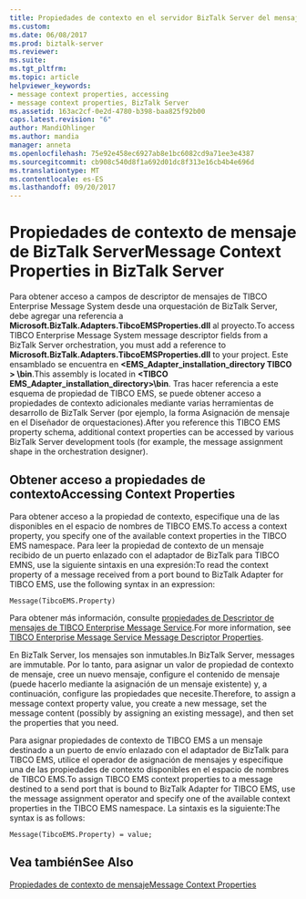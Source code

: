 ```yaml
---
title: Propiedades de contexto en el servidor BizTalk Server del mensaje | Documentos de Microsoft
ms.custom: 
ms.date: 06/08/2017
ms.prod: biztalk-server
ms.reviewer: 
ms.suite: 
ms.tgt_pltfrm: 
ms.topic: article
helpviewer_keywords:
- message context properties, accessing
- message context properties, BizTalk Server
ms.assetid: 163ac2cf-0e2d-4780-b398-baa825f92b00
caps.latest.revision: "6"
author: MandiOhlinger
ms.author: mandia
manager: anneta
ms.openlocfilehash: 75e92e458ec6927ab8e1bc6082cd9a71ee3e4387
ms.sourcegitcommit: cb908c540d8f1a692d01dc8f313e16cb4b4e696d
ms.translationtype: MT
ms.contentlocale: es-ES
ms.lasthandoff: 09/20/2017
---
```

# <a name="message-context-properties-in-biztalk-server"></a><span data-ttu-id="144e5-102">Propiedades de contexto de mensaje de BizTalk Server</span><span class="sxs-lookup"><span data-stu-id="144e5-102">Message Context Properties in BizTalk Server</span></span>
<span data-ttu-id="144e5-103">Para obtener acceso a campos de descriptor de mensajes de TIBCO Enterprise Message System desde una orquestación de BizTalk Server, debe agregar una referencia a **Microsoft.BizTalk.Adapters.TibcoEMSProperties.dll** al proyecto.</span><span class="sxs-lookup"><span data-stu-id="144e5-103">To access TIBCO Enterprise Message System message descriptor fields from a BizTalk Server orchestration, you must add a reference to **Microsoft.BizTalk.Adapters.TibcoEMSProperties.dll** to your project.</span></span> <span data-ttu-id="144e5-104">Este ensamblado se encuentra en  **\<EMS_Adapter_installation_directory TIBCO > \bin**.</span><span class="sxs-lookup"><span data-stu-id="144e5-104">This assembly is located in **\<TIBCO EMS_Adapter_installation_directory>\bin**.</span></span> <span data-ttu-id="144e5-105">Tras hacer referencia a este esquema de propiedad de TIBCO EMS, se puede obtener acceso a propiedades de contexto adicionales mediante varias herramientas de desarrollo de BizTalk Server (por ejemplo, la forma Asignación de mensaje en el Diseñador de orquestaciones).</span><span class="sxs-lookup"><span data-stu-id="144e5-105">After you reference this TIBCO EMS property schema, additional context properties can be accessed by various BizTalk Server development tools (for example, the message assignment shape in the orchestration designer).</span></span>  
  
## <a name="accessing-context-properties"></a><span data-ttu-id="144e5-106">Obtener acceso a propiedades de contexto</span><span class="sxs-lookup"><span data-stu-id="144e5-106">Accessing Context Properties</span></span>  
 <span data-ttu-id="144e5-107">Para obtener acceso a la propiedad de contexto, especifique una de las disponibles en el espacio de nombres de TIBCO EMS.</span><span class="sxs-lookup"><span data-stu-id="144e5-107">To access a context property, you specify one of the available context properties in the TIBCO EMS namespace.</span></span> <span data-ttu-id="144e5-108">Para leer la propiedad de contexto de un mensaje recibido de un puerto enlazado con el adaptador de BizTalk para TIBCO EMNS, use la siguiente sintaxis en una expresión:</span><span class="sxs-lookup"><span data-stu-id="144e5-108">To read the context property of a message received from a port bound to BizTalk Adapter for TIBCO EMS, use the following syntax in an expression:</span></span>  
  
```  
Message(TibcoEMS.Property)  
```  
  
 <span data-ttu-id="144e5-109">Para obtener más información, consulte [propiedades de Descriptor de mensajes de TIBCO Enterprise Message Service](../core/tibco-enterprise-message-service-message-descriptor-properties.md).</span><span class="sxs-lookup"><span data-stu-id="144e5-109">For more information, see [TIBCO Enterprise Message Service Message Descriptor Properties](../core/tibco-enterprise-message-service-message-descriptor-properties.md).</span></span>  
  
 <span data-ttu-id="144e5-110">En BizTalk Server, los mensajes son inmutables.</span><span class="sxs-lookup"><span data-stu-id="144e5-110">In BizTalk Server, messages are immutable.</span></span> <span data-ttu-id="144e5-111">Por lo tanto, para asignar un valor de propiedad de contexto de mensaje, cree un nuevo mensaje, configure el contenido de mensaje (puede hacerlo mediante la asignación de un mensaje existente) y, a continuación, configure las propiedades que necesite.</span><span class="sxs-lookup"><span data-stu-id="144e5-111">Therefore, to assign a message context property value, you create a new message, set the message content (possibly by assigning an existing message), and then set the properties that you need.</span></span>  
  
 <span data-ttu-id="144e5-112">Para asignar propiedades de contexto de TIBCO EMS a un mensaje destinado a un puerto de envío enlazado con el adaptador de BizTalk para TIBCO EMS, utilice el operador de asignación de mensajes y especifique una de las propiedades de contexto disponibles en el espacio de nombres de TIBCO EMS.</span><span class="sxs-lookup"><span data-stu-id="144e5-112">To assign TIBCO EMS context properties to a message destined to a send port that is bound to BizTalk Adapter for TIBCO EMS, use the message assignment operator and specify one of the available context properties in the TIBCO EMS namespace.</span></span> <span data-ttu-id="144e5-113">La sintaxis es la siguiente:</span><span class="sxs-lookup"><span data-stu-id="144e5-113">The syntax is as follows:</span></span>  
  
```  
Message(TibcoEMS.Property) = value;  
```  
  
## <a name="see-also"></a><span data-ttu-id="144e5-114">Vea también</span><span class="sxs-lookup"><span data-stu-id="144e5-114">See Also</span></span>  
 [<span data-ttu-id="144e5-115">Propiedades de contexto de mensaje</span><span class="sxs-lookup"><span data-stu-id="144e5-115">Message Context Properties</span></span>](../core/message-context-properties2.md)